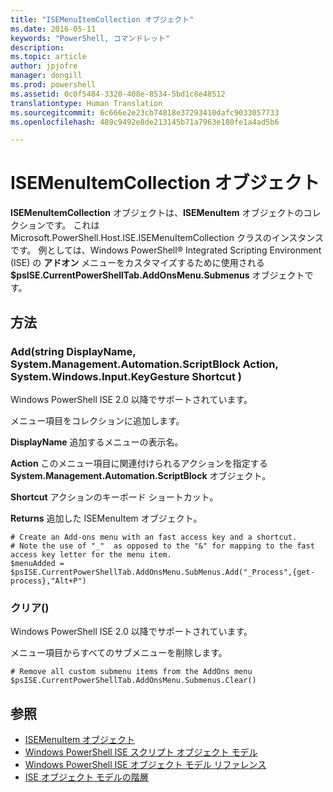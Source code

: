```yaml
---
title: "ISEMenuItemCollection オブジェクト"
ms.date: 2016-05-11
keywords: "PowerShell, コマンドレット"
description: 
ms.topic: article
author: jpjofre
manager: dongill
ms.prod: powershell
ms.assetid: 0c0f5484-3320-408e-8534-5bd1c8e48512
translationtype: Human Translation
ms.sourcegitcommit: 6c666e2e23cb74818e37293410dafc9033057733
ms.openlocfilehash: 489c9492e8de213145b71a7963e180fe1a4ad5b6

---
```


# ISEMenuItemCollection オブジェクト
  **ISEMenuItemCollection** オブジェクトは、**ISEMenuItem** オブジェクトのコレクションです。 これは Microsoft.PowerShell.Host.ISE.ISEMenuItemCollection クラスのインスタンスです。 例としては、Windows PowerShell® Integrated Scripting Environment (ISE) の **アドオン** メニューをカスタマイズするために使用される **$psISE.CurrentPowerShellTab.AddOnsMenu.Submenus** オブジェクトです。

## 方法

### Add\(string DisplayName, System.Management.Automation.ScriptBlock Action, System.Windows.Input.KeyGesture Shortcut \)
  Windows PowerShell ISE 2.0 以降でサポートされています。 

 メニュー項目をコレクションに追加します。

 **DisplayName**
追加するメニューの表示名。

 **Action**
 このメニュー項目に関連付けられるアクションを指定する **System.Management.Automation.ScriptBlock** オブジェクト。

 **Shortcut**
アクションのキーボード ショートカット。

 **Returns**
追加した ISEMenuItem オブジェクト。

```
# Create an Add-ons menu with an fast access key and a shortcut.
# Note the use of "_"  as opposed to the "&" for mapping to the fast access key letter for the menu item.
$menuAdded = $psISE.CurrentPowerShellTab.AddOnsMenu.SubMenus.Add("_Process",{get-process},"Alt+P")
```

### クリア\(\)
  Windows PowerShell ISE 2.0 以降でサポートされています。 

 メニュー項目からすべてのサブメニューを削除します。

```
# Remove all custom submenu items from the AddOns menu
$psISE.CurrentPowerShellTab.AddOnsMenu.Submenus.Clear()

```

## 参照
- [ISEMenuItem オブジェクト](The-ISEMenuItem-Object.md) 
- [Windows PowerShell ISE スクリプト オブジェクト モデル](The-Windows-PowerShell-ISE-Scripting-Object-Model.md) 
- [Windows PowerShell ISE オブジェクト モデル リファレンス](Windows-PowerShell-ISE-Object-Model-Reference.md) 
- [ISE オブジェクト モデルの階層](The-ISE-Object-Model-Hierarchy.md)

  



<!--HONumber=Oct16_HO3-->


